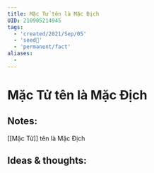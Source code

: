 ```yaml
---
title: Mặc Tử tên là Mặc Địch
UID: 210905214945
tags:
  - 'created/2021/Sep/05'
  - 'seed🥜'
  - 'permanent/fact'
aliases:
  - 
---
```

# Mặc Tử tên là Mặc Địch

## Notes:
[[Mặc Tử]] tên là Mặc Địch

## Ideas & thoughts:
